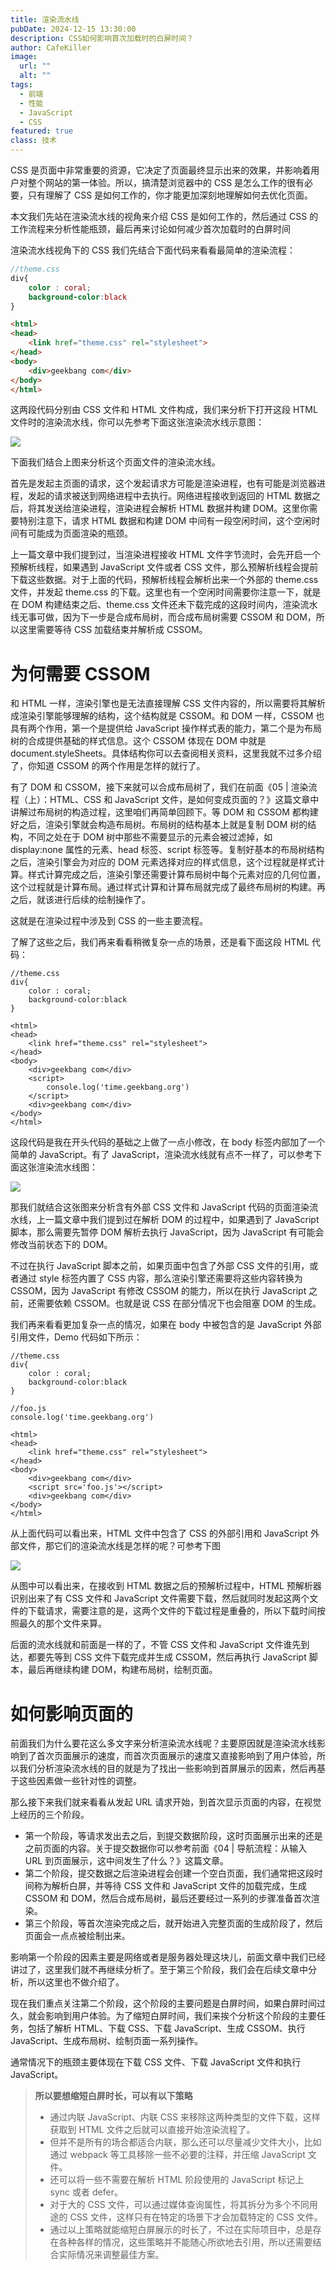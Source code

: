 ```yaml
---
title: 渲染流水线
pubDate: 2024-12-15 13:30:00
description: CSS如何影响首次加载时的白屏时间？
author: CafeKiller
image:
  url: ""
  alt: ""
tags:
  - 前端
  - 性能
  - JavaScript
  - CSS
featured: true
class: 技术
---
```

CSS 是页面中非常重要的资源，它决定了页面最终显示出来的效果，并影响着用户对整个网站的第一体验。所以，搞清楚浏览器中的 CSS 是怎么工作的很有必要，只有理解了 CSS 是如何工作的，你才能更加深刻地理解如何去优化页面。

本文我们先站在渲染流水线的视角来介绍 CSS 是如何工作的，然后通过 CSS 的工作流程来分析性能瓶颈，最后再来讨论如何减少首次加载时的白屏时间

渲染流水线视角下的 CSS 我们先结合下面代码来看看最简单的渲染流程：

```scss
//theme.css
div{ 
    color : coral;
    background-color:black
}
```

```html
<html>
<head>
    <link href="theme.css" rel="stylesheet">
</head>
<body>
    <div>geekbang com</div>
</body>
</html>
```

这两段代码分别由 CSS 文件和 HTML 文件构成，我们来分析下打开这段 HTML 文件时的渲染流水线，你可以先参考下面这张渲染流水线示意图：

![](https://blog.poetries.top/img/static/gitee/2019/11/65.png)

下面我们结合上图来分析这个页面文件的渲染流水线。

首先是发起主页面的请求，这个发起请求方可能是渲染进程，也有可能是浏览器进程，发起的请求被送到网络进程中去执行。网络进程接收到返回的 HTML 数据之后，将其发送给渲染进程，渲染进程会解析 HTML 数据并构建 DOM。这里你需要特别注意下，请求 HTML 数据和构建 DOM 中间有一段空闲时间，这个空闲时间有可能成为页面渲染的瓶颈。

上一篇文章中我们提到过，当渲染进程接收 HTML 文件字节流时，会先开启一个预解析线程，如果遇到 JavaScript 文件或者 CSS 文件，那么预解析线程会提前下载这些数据。对于上面的代码，预解析线程会解析出来一个外部的 theme.css 文件，并发起 theme.css 的下载。这里也有一个空闲时间需要你注意一下，就是在 DOM 构建结束之后、theme.css 文件还未下载完成的这段时间内，渲染流水线无事可做，因为下一步是合成布局树，而合成布局树需要 CSSOM 和 DOM，所以这里需要等待 CSS 加载结束并解析成 CSSOM。

# 为何需要 CSSOM

和 HTML 一样，渲染引擎也是无法直接理解 CSS 文件内容的，所以需要将其解析成渲染引擎能够理解的结构，这个结构就是 CSSOM。和 DOM 一样，CSSOM 也具有两个作用，第一个是提供给 JavaScript 操作样式表的能力，第二个是为布局树的合成提供基础的样式信息。这个 CSSOM 体现在 DOM 中就是document.styleSheets。具体结构你可以去查阅相关资料，这里我就不过多介绍了，你知道 CSSOM 的两个作用是怎样的就行了。

有了 DOM 和 CSSOM，接下来就可以合成布局树了，我们在前面《05 | 渲染流程（上）：HTML、CSS 和 JavaScript 文件，是如何变成页面的？》这篇文章中讲解过布局树的构造过程，这里咱们再简单回顾下。等 DOM 和 CSSOM 都构建好之后，渲染引擎就会构造布局树。布局树的结构基本上就是复制 DOM 树的结构，不同之处在于 DOM 树中那些不需要显示的元素会被过滤掉，如 display:none 属性的元素、head 标签、script 标签等。复制好基本的布局树结构之后，渲染引擎会为对应的 DOM 元素选择对应的样式信息，这个过程就是样式计算。样式计算完成之后，渲染引擎还需要计算布局树中每个元素对应的几何位置，这个过程就是计算布局。通过样式计算和计算布局就完成了最终布局树的构建。再之后，就该进行后续的绘制操作了。

这就是在渲染过程中涉及到 CSS 的一些主要流程。

了解了这些之后，我们再来看看稍微复杂一点的场景，还是看下面这段 HTML 代码：

```
//theme.css
div{ 
    color : coral;
    background-color:black
}
```

```
<html>
<head>
    <link href="theme.css" rel="stylesheet">
</head>
<body>
    <div>geekbang com</div>
    <script>
        console.log('time.geekbang.org')
    </script>
    <div>geekbang com</div>
</body>
</html>
```

这段代码是我在开头代码的基础之上做了一点小修改，在 body 标签内部加了一个简单的 JavaScript。有了 JavaScript，渲染流水线就有点不一样了，可以参考下面这张渲染流水线图：

![](https://blog.poetries.top/img/static/gitee/2019/11/66.png)

那我们就结合这张图来分析含有外部 CSS 文件和 JavaScript 代码的页面渲染流水线，上一篇文章中我们提到过在解析 DOM 的过程中，如果遇到了 JavaScript 脚本，那么需要先暂停 DOM 解析去执行 JavaScript，因为 JavaScript 有可能会修改当前状态下的 DOM。

不过在执行 JavaScript 脚本之前，如果页面中包含了外部 CSS 文件的引用，或者通过 style 标签内置了 CSS 内容，那么渲染引擎还需要将这些内容转换为 CSSOM，因为 JavaScript 有修改 CSSOM 的能力，所以在执行 JavaScript 之前，还需要依赖 CSSOM。也就是说 CSS 在部分情况下也会阻塞 DOM 的生成。

我们再来看看更加复杂一点的情况，如果在 body 中被包含的是 JavaScript 外部引用文件，Demo 代码如下所示：

```
//theme.css
div{ 
    color : coral;
    background-color:black
}
```

```
//foo.js
console.log('time.geekbang.org')
```

```
<html>
<head>
    <link href="theme.css" rel="stylesheet">
</head>
<body>
    <div>geekbang com</div>
    <script src='foo.js'></script>
    <div>geekbang com</div>
</body>
</html>
```

从上面代码可以看出来，HTML 文件中包含了 CSS 的外部引用和 JavaScript 外部文件，那它们的渲染流水线是怎样的呢？可参考下图

![](https://blog.poetries.top/img/static/gitee/2019/11/67.png)

从图中可以看出来，在接收到 HTML 数据之后的预解析过程中，HTML 预解析器识别出来了有 CSS 文件和 JavaScript 文件需要下载，然后就同时发起这两个文件的下载请求，需要注意的是，这两个文件的下载过程是重叠的，所以下载时间按照最久的那个文件来算。

后面的流水线就和前面是一样的了，不管 CSS 文件和 JavaScript 文件谁先到达，都要先等到 CSS 文件下载完成并生成 CSSOM，然后再执行 JavaScript 脚本，最后再继续构建 DOM，构建布局树，绘制页面。

# 如何影响页面的

前面我们为什么要花这么多文字来分析渲染流水线呢？主要原因就是渲染流水线影响到了首次页面展示的速度，而首次页面展示的速度又直接影响到了用户体验，所以我们分析渲染流水线的目的就是为了找出一些影响到首屏展示的因素，然后再基于这些因素做一些针对性的调整。

那么接下来我们就来看看从发起 URL 请求开始，到首次显示页面的内容，在视觉上经历的三个阶段。

- 第一个阶段，等请求发出去之后，到提交数据阶段，这时页面展示出来的还是之前页面的内容。关于提交数据你可以参考前面《04 | 导航流程：从输入 URL 到页面展示，这中间发生了什么？》这篇文章。
- 第二个阶段，提交数据之后渲染进程会创建一个空白页面，我们通常把这段时间称为解析白屏，并等待 CSS 文件和 JavaScript 文件的加载完成，生成 CSSOM 和 DOM，然后合成布局树，最后还要经过一系列的步骤准备首次渲染。
- 第三个阶段，等首次渲染完成之后，就开始进入完整页面的生成阶段了，然后页面会一点点被绘制出来。

影响第一个阶段的因素主要是网络或者是服务器处理这块儿，前面文章中我们已经讲过了，这里我们就不再继续分析了。至于第三个阶段，我们会在后续文章中分析，所以这里也不做介绍了。

现在我们重点关注第二个阶段，这个阶段的主要问题是白屏时间，如果白屏时间过久，就会影响到用户体验。为了缩短白屏时间，我们来挨个分析这个阶段的主要任务，包括了解析 HTML、下载 CSS、下载 JavaScript、生成 CSSOM、执行 JavaScript、生成布局树、绘制页面一系列操作。

通常情况下的瓶颈主要体现在下载 CSS 文件、下载 JavaScript 文件和执行 JavaScript。

> **所以要想缩短白屏时长，可以有以下策略**
> 
> - 通过内联 JavaScript、内联 CSS 来移除这两种类型的文件下载，这样获取到 HTML 文件之后就可以直接开始渲染流程了。
> - 但并不是所有的场合都适合内联，那么还可以尽量减少文件大小，比如通过 webpack 等工具移除一些不必要的注释，并压缩 JavaScript 文件。
> - 还可以将一些不需要在解析 HTML 阶段使用的 JavaScript 标记上 sync 或者 defer。
> - 对于大的 CSS 文件，可以通过媒体查询属性，将其拆分为多个不同用途的 CSS 文件，这样只有在特定的场景下才会加载特定的 CSS 文件。
> - 通过以上策略就能缩短白屏展示的时长了，不过在实际项目中，总是存在各种各样的情况，这些策略并不能随心所欲地去引用，所以还需要结合实际情况来调整最佳方案。